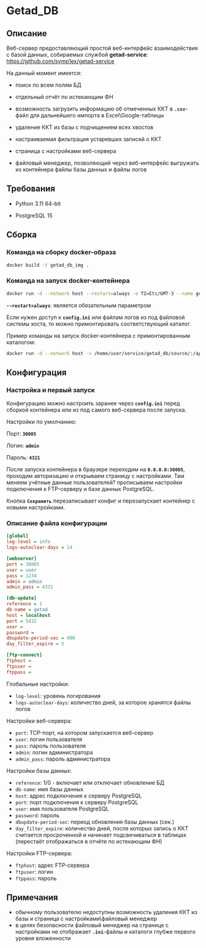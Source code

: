 # Getad_DB

## Описание

Веб-сервер предоставляющий простой веб-интерфейс взаимодействия с базой данных, собираемых службой **getad-service**: <br>https://github.com/symp1ex/getad-service

На данный момент имеется: 

- поиск по всем полям БД

- отдельный отчёт по истекающим ФН

- возможность загрузить информацию об отмеченных ККТ в **`.csv`**-файл для дальнейшего импорта в Excel\Google-таблицы

- удаление ККТ из базы с подчищением всех хвостов

- настраиваемая фильтрация устаревших записей о ККТ

- страница с настройками веб-сервера

- файловый менеджер, позволяющий через веб-интерфейс выгружать из контейнера файлы базы данных и файлы логов

## Требования

- Python 3.11 64-bit

- PostgreSQL 15

## Сборка

### Команда на сборку docker-образа

```bash
docker build -t getad_db_img .
```

### Команда на запуск docker-контейнера

```bash
docker run -d --network host --restart=always -e TZ=Etc/GMT-3 --name getad_db getad_db_img

```
**`--restart=always`**: является обязательным параметром

Если нужен доступ к **`config.ini`** или файлам логов из под файловой системы хоста, то можно примонтировать соответствующий каталог.

Пример команды на запуск docker-контейнера с примонтированным каталогом:

```bash
docker run -d --network host -v /home/user/service/getad_db/source/:/app/source --restart=always -e TZ=Etc/GMT-3 --name getad_db getad_db_img
```

## Конфигурация

### Настройка и первый запуск

Конфигурацию можно настроить заранее через **`config.ini`**  перед сборкой контейнера или из под самого веб-сервера после запуска. 

Настройки по умолчанию: 

Порт: **`30005`**

Логин: **`admin`**

Пароль: **`4321`**

После запуска контейнера в браузере переходим на **`0.0.0.0:30005`**, проходим авторизацию и открываем страницу с настройками. Там меняем учётные данные пользователей? прописываем настройки подключения к FTP-серверу и базе данных PostgreSQL.

Кнопка **`Сохранить`** перезаписывает конфиг и перезапускает контейнер с новыми настройками.

### Описание файла конфигурации

```ini
[global]
log-level = info
logs-autoclear-days = 14

[webserver]
port = 30005
user = user
pass = 1234
admin = admin
admin_pass = 4321

[db-update]
reference = 1
db-name = getad
host = localhost
port = 5432
user = 
password = 
dbupdate-period-sec = 900
day_filter_expire = 5

[ftp-connect]
ftphost = 
ftpuser = 
ftppass = 
```

Глобальные настройки:
- `log-level`: уровень логирования
- `logs-autoclear-days`: количество дней, за которое хранятся файлы логов

Настройки веб-сервера:
- `port`: TCP-порт, на котором запускается веб-сервер
- `user`: логин пользователя
- `pass`: пароль пользователя
- `admin`: логин администратора
- `admin_pass`: пароль администратора

Настройки базы данных:
- `reference`: 1/0 - включает или отключает обновление БД
- `db-name`: имя базы данных
- `host`: адрес подключения к серверу PostgreSQL
- `port`: порт подключения к серверу PostgreSQL
- `user`: имя пользователя PostgreSQL
- `password`: пароль
- `dbupdate-period-sec`: период обновления базы данных (сек.)
- `day_filter_expire`: количество дней, после которых запись о ККТ считается просроченной и начинает подсвечиваться в таблицах (перестаёт отображаться в отчёте по истекающим ФН)

Настройки FTP-сервера:
- `ftphost`: адрес FTP-сервера
- `ftpuser`: логин 
- `ftppass`: пароль

## Примечания

- обычному пользователю недоступны возможность удаления ККТ из базы и страница с настройками\файловый менеджер
- в целях безопасности файловый менеджер на странице с настройками не отображает **`.ini`**-файлы и каталоги глубже первого уровня вложенности

